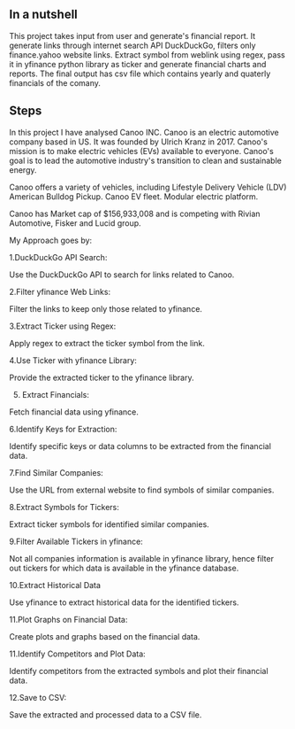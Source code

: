 ## In a nutshell

This project takes input from user and generate's financial report. It generate links through internet search API DuckDuckGo, filters only finance.yahoo website links. Extract symbol from weblink using regex, pass it in yfinance python library as ticker and generate financial charts and reports. The final output has csv file which contains yearly and quaterly financials of the comany.

## Steps

In this project I have analysed Canoo INC. Canoo is an electric automotive company based in US. It was founded by Ulrich Kranz in 2017. Canoo's mission is to make electric
vehicles (EVs) available to everyone. Canoo's goal is to lead the automotive industry's transition to clean and sustainable energy.

Canoo offers a variety of vehicles, including
Lifestyle Delivery Vehicle (LDV)
American Bulldog Pickup.
Canoo EV fleet.
Modular electric platform. 

Canoo has Market cap of $156,933,008 and is competing with Rivian Automotive, Fisker and Lucid group.


My Approach goes by:

1.DuckDuckGo API Search:

Use the DuckDuckGo API to search for links related to Canoo.

2.Filter yfinance Web Links:

Filter the links to keep only those related to yfinance.

3.Extract Ticker using Regex:

Apply regex to extract the ticker symbol from the link.

4.Use Ticker with yfinance Library:

Provide the extracted ticker to the yfinance library.

5. Extract Financials:

Fetch financial data using yfinance.

6.Identify Keys for Extraction:

Identify specific keys or data columns to be extracted from the financial data.

7.Find Similar Companies:

Use the URL from external website to find symbols of similar companies.

8.Extract Symbols for Tickers:

Extract ticker symbols for identified similar companies.

9.Filter Available Tickers in yfinance:

Not all companies information is available in yfinance library, hence filter out tickers for which data is available in the yfinance database.

10.Extract Historical Data

Use yfinance to extract historical data for the identified tickers.

11.Plot Graphs on Financial Data:

Create plots and graphs based on the financial data.

11.Identify Competitors and Plot Data:

Identify competitors from the extracted symbols and plot their financial data.

12.Save to CSV:

Save the extracted and processed data to a CSV file.
